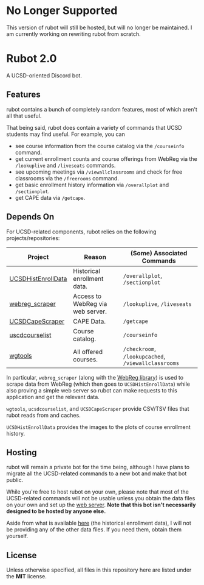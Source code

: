 # No Longer Supported
This version of rubot will still be hosted, but will no longer be maintained. I am currently working on rewriting rubot from scratch. 

# Rubot 2.0

A UCSD-oriented Discord bot. 

## Features

rubot contains a bunch of completely random features, most of which aren't all that useful.

That being said, rubot does contain a variety of commands that UCSD students may find useful. For example, you can

-   see course information from the course catalog via the `/courseinfo` command.
-   get current enrollment counts and course offerings from WebReg via the `/lookuplive` and `/liveseats` commands.
-   see upcoming meetings via `/viewallclassrooms` and check for free classrooms via the `/freerooms` command.
-   get basic enrollment history information via `/overallplot` and `/sectionplot`.
-   get CAPE data via `/getcape`.

## Depends On

For UCSD-related components, rubot relies on the following projects/repositories:

| Project                                       | Reason                           | (Some) Associated Commands                          |
| --------------------------------------------- | -------------------------------- | --------------------------------------------------- |
| [UCSDHistEnrollData](https://bit.ly/ucsdhist) | Historical enrollment data.      | `/overallplot`, `/sectionplot`                      |
| [webreg_scraper](https://bit.ly/ucsdwebregrs) | Access to WebReg via web server. | `/lookuplive`, `/liveseats`                         |
| [UCSDCapeScraper](https://bit.ly/3G7kKQf)     | CAPE Data.                       | `/getcape`                                          |
| [uscdcourselist](https://bit.ly/3lwTQHW)      | Course catalog.                  | `/courseinfo`                                       |
| [wgtools](https://bit.ly/3NxLD2h)             | All offered courses.             | `/checkroom`, `/lookupcached`, `/viewallclassrooms` |

In particular, `webreg_scraper` (along with the [WebReg library](https://github.com/ewang2002/webweg)) is used to
scrape data from WebReg (which then goes to `UCSDHistEnrollData`) while also proving a simple web server so rubot
can make requests to this application and get the relevant data.

`wgtools`, `ucsdcourselist`, and `UCSDCapeScraper` provide CSV/TSV files that rubot reads from and caches.

`UCSDHistEnrollData` provides the images to the plots of course enrollment history.

## Hosting

rubot will remain a private bot for the time being, although I have plans to migrate all the UCSD-related commands
to a new bot and make that bot public.

While you're free to host rubot on your own, please note that most of the UCSD-related commands will not be usable
unless you obtain the data files on your own and set up the [web server](https://bit.ly/ucsdwebregrs). **Note that
this bot isn't necessarily designed to be hosted by anyone else.**

Aside from what is available [here](https://bit.ly/ucsdhist) (the historical enrollment data), I will not be
providing any of the other data files. If you need them, obtain them yourself.

## License

Unless otherwise specified, all files in this repository here are listed under the **MIT** license.
